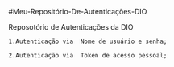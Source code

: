 #Meu-Repositório-De-Autenticações-DIO

Reposotório de Autenticações da DIO

	1.Autenticação via  Nome de usuário e senha;
	
	2.Autenticação via  Token de acesso pessoal;
